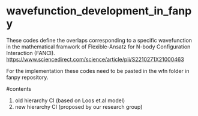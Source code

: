 # wavefunction_development_in_fanpy
These codes define the overlaps corresponding to a specific wavefunction in the mathematical framwork of Flexible-Ansatz for N-body Configuration Interaction (FANCI). https://www.sciencedirect.com/science/article/pii/S2210271X21000463

For the implementation these codes need to be pasted in the wfn folder in fanpy repository. 

#contents
1. old hierarchy CI (based on Loos et.al model)
2. new hierarchy CI (proposed by our research group)
